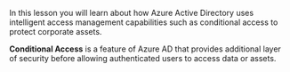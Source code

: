 In this lesson you will learn about how Azure Active Directory uses intelligent access management capabilities such as conditional access to protect corporate assets.

**Conditional Access** is a feature of Azure AD that provides additional layer of security before allowing authenticated users to access data or assets.
